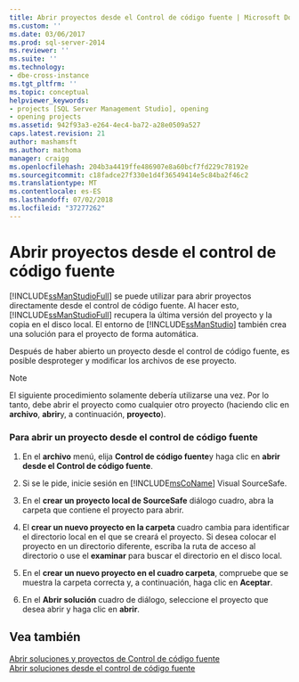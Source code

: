 ```yaml
---
title: Abrir proyectos desde el Control de código fuente | Microsoft Docs
ms.custom: ''
ms.date: 03/06/2017
ms.prod: sql-server-2014
ms.reviewer: ''
ms.suite: ''
ms.technology:
- dbe-cross-instance
ms.tgt_pltfrm: ''
ms.topic: conceptual
helpviewer_keywords:
- projects [SQL Server Management Studio], opening
- opening projects
ms.assetid: 942f93a3-e264-4ec4-ba72-a28e0509a527
caps.latest.revision: 21
author: mashamsft
ms.author: mathoma
manager: craigg
ms.openlocfilehash: 204b3a4419ffe486907e8a60bcf7fd229c78192e
ms.sourcegitcommit: c18fadce27f330e1d4f36549414e5c84ba2f46c2
ms.translationtype: MT
ms.contentlocale: es-ES
ms.lasthandoff: 07/02/2018
ms.locfileid: "37277262"
---
```

# <a name="open-projects-from-source-control"></a>Abrir proyectos desde el control de código fuente
  [!INCLUDE[ssManStudioFull](../includes/ssmanstudiofull-md.md)] se puede utilizar para abrir proyectos directamente desde el control de código fuente. Al hacer esto, [!INCLUDE[ssManStudioFull](../includes/ssmanstudiofull-md.md)] recupera la última versión del proyecto y la copia en el disco local. El entorno de [!INCLUDE[ssManStudio](../includes/ssmanstudio-md.md)] también crea una solución para el proyecto de forma automática.  
  
 Después de haber abierto un proyecto desde el control de código fuente, es posible desproteger y modificar los archivos de ese proyecto.  
  
> [!NOTE]  
>  El siguiente procedimiento solamente debería utilizarse una vez. Por lo tanto, debe abrir el proyecto como cualquier otro proyecto (haciendo clic en **archivo**, **abrir**y, a continuación, **proyecto**).  
  
### <a name="to-open-a-project-from-source-control"></a>Para abrir un proyecto desde el control de código fuente  
  
1.  En el **archivo** menú, elija **Control de código fuente**y haga clic en **abrir desde el Control de código fuente**.  
  
2.  Si se le pide, inicie sesión en [!INCLUDE[msCoName](../includes/msconame-md.md)] Visual SourceSafe.  
  
3.  En el **crear un proyecto local de SourceSafe** diálogo cuadro, abra la carpeta que contiene el proyecto para abrir.  
  
4.  El **crear un nuevo proyecto en la carpeta** cuadro cambia para identificar el directorio local en el que se creará el proyecto. Si desea colocar el proyecto en un directorio diferente, escriba la ruta de acceso al directorio o use el **examinar** para buscar el directorio en el disco local.  
  
5.  En el **crear un nuevo proyecto en el cuadro carpeta**, compruebe que se muestra la carpeta correcta y, a continuación, haga clic en **Aceptar**.  
  
6.  En el **Abrir solución** cuadro de diálogo, seleccione el proyecto que desea abrir y haga clic en **abrir**.  
  
## <a name="see-also"></a>Vea también  
 [Abrir soluciones y proyectos de Control de código fuente](../../2014/database-engine/open-solutions-and-projects-from-source-control.md)   
 [Abrir soluciones desde el control de código fuente](../../2014/database-engine/open-solutions-from-source-control.md)  
  
  
